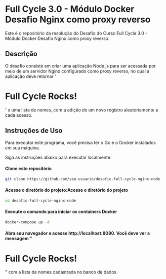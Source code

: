 # Full Cycle 3.0 - Módulo Docker Desafio Nginx como proxy reverso

Este é o repositório da resolução do Desafio do Curso Full Cycle 3.0 - Módulo Docker Desafio Nginx como proxy reverso.

## Descrição

O desafio consiste em criar uma aplicação Node.js para ser acessada por meio de um servidor Nginx configurado como proxy reverso, no qual a aplicação deve retornar '<h1>Full Cycle Rocks!</h1>' e uma lista de nomes, com a adição de um novo registro aleatoriamente a cada acesso.

## Instruções de Uso

Para executar este programa, você precisa ter o Go e o Docker instalados em sua máquina.

Siga as instruções abaixo para executar localmente:

#### Clone este repositório

```bash
git clone https://github.com/seu-usuario/desafio-full-cycle-nginx-node.git
```

#### Acesse o diretório do projeto:Acesse o diretório do projeto

```bash
cd desafio-full-cycle-nginx-node
```

#### Execute o comando para iniciar os containers Docker

```bash
docker-compose up -d
```

#### Abra seu navegador e acesse http://localhost:8080. Você deve ver a mensagem "<h1>Full Cycle Rocks!</h1>" com a lista de nomes cadastrada no banco de dados.
```